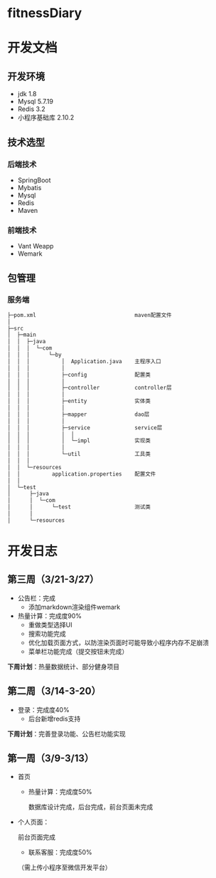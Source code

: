 # fitnessDiary

# 开发文档

## 开发环境

- jdk 1.8
- Mysql 5.7.19
- Redis 3.2
- 小程序基础库 2.10.2


## 技术选型

### 后端技术

- SpringBoot
- Mybatis
- Mysql
- Redis
- Maven

### 前端技术

- Vant Weapp
- Wemark



## 包管理

### 服务端

```txt
├─pom.xml 								maven配置文件
│      
├─src
│  ├─main
│  │  ├─java
│  │  │  └─com
│  │  │      └─by
│  │  │          │  Application.java 	主程序入口
│  │  │          │  
│  │  │          ├─config				配置类
│  │  │          │      
│  │  │          ├─controller			controller层
│  │  │          │      
│  │  │          ├─entity				实体类
│  │  │          │      
│  │  │          ├─mapper				dao层
│  │  │          │      
│  │  │          ├─service				service层
│  │  │          │  │  
│  │  │          │  └─impl				实现类
│  │  │          │          
│  │  │          └─util					工具类
│  │  │                      
│  │  └─resources
│  │          application.properties	配置文件
│  │          
│  └─test
│      ├─java
│      │  └─com
│      │      └─test					测试类
│      │              
│      └─resources
```







# 开发日志

## 第三周（3/21-3/27）

- 公告栏：完成
  - 添加markdown渲染组件wemark
- 热量计算：完成度90%
  - 重做类型选择UI
  - 搜索功能完成
  - 优化加载页面方式，以防渲染页面时可能导致小程序内存不足崩溃
  - 菜单栏功能完成（提交按钮未完成）

**下周计划**：热量数据统计、部分健身项目



## 第二周（3/14-3-20）

- 登录：完成度40%
  - 后台新增redis支持

**下周计划**：完善登录功能、公告栏功能实现



## 第一周（3/9-3/13）

- 首页

  - 热量计算：完成度50%

    数据库设计完成，后台完成，前台页面未完成

- 个人页面：

  前台页面完成

  - 联系客服：完成度50%

  （需上传小程序至微信开发平台）

